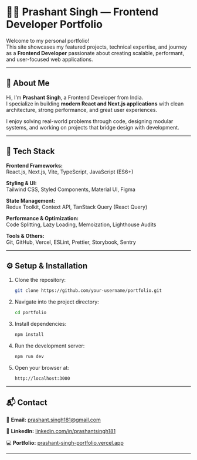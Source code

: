 # 👨‍💻 Prashant Singh — Frontend Developer Portfolio

Welcome to my personal portfolio!  
This site showcases my featured projects, technical expertise, and journey as a **Frontend Developer** passionate about creating scalable, performant, and user-focused web applications.

---

## 🚀 About Me

Hi, I’m **Prashant Singh**, a Frontend Developer from India.  
I specialize in building **modern React and Next.js applications** with clean architecture, strong performance, and great user experiences.

I enjoy solving real-world problems through code, designing modular systems, and working on projects that bridge design with development.

---

## 🧠 Tech Stack

**Frontend Frameworks:**  
React.js, Next.js, Vite, TypeScript, JavaScript (ES6+)

**Styling & UI:**  
Tailwind CSS, Styled Components, Material UI, Figma

**State Management:**  
Redux Toolkit, Context API, TanStack Query (React Query)

**Performance & Optimization:**  
Code Splitting, Lazy Loading, Memoization, Lighthouse Audits

**Tools & Others:**  
Git, GitHub, Vercel, ESLint, Prettier, Storybook, Sentry

---

## ⚙️ Setup & Installation

1. Clone the repository:

   ```bash
   git clone https://github.com/your-username/portfolio.git
   ```

2. Navigate into the project directory:

   ```bash
   cd portfolio
   ```

3. Install dependencies:

   ```bash
   npm install
   ```

4. Run the development server:

   ```bash
   npm run dev
   ```

5. Open your browser at:

   ```
   http://localhost:3000
   ```

---

## 📬 Contact

📧 **Email:** [prashant.singh181@gmail.com](mailto:prashant.singh181@gmail.com)

🔗 **LinkedIn:** [linkedin.com/in/prashantsingh181](https://www.linkedin.com/in/prashantsingh181/)

💻 **Portfolio:** [prashant-singh-portfolio.vercel.app](https://prashant-singh-portfolio.vercel.app/)

---
